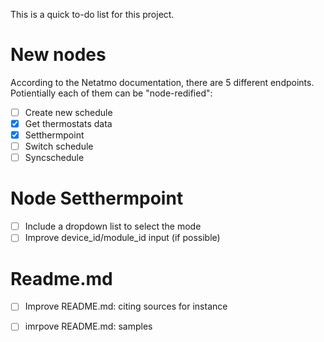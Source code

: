 This is a quick to-do list for this project.

# New nodes
According to the Netatmo documentation, there are 5 different endpoints. Potientially each of them can be "node-redified":

- [ ] Create new schedule
- [x] Get thermostats data
- [x] Setthermpoint
- [ ] Switch schedule
- [ ] Syncschedule

# Node Setthermpoint
- [ ] Include a dropdown list to select the mode
- [ ] Improve device_id/module_id input (if possible)

# Readme.md
- [ ] Improve README.md: citing sources for instance
- [ ] imrpove README.md: samples


